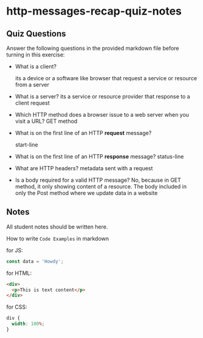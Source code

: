 # http-messages-recap-quiz-notes

## Quiz Questions

Answer the following questions in the provided markdown file before turning in this exercise:

- What is a client?

  its a device or a software like browser that request a service or resource from a server

- What is a server?
  its a service or resource provider that response to a client request

- Which HTTP method does a browser issue to a web server when you visit a URL?
  GET method

- What is on the first line of an HTTP **request** message?

  start-line

- What is on the first line of an HTTP **response** message?
  status-line

- What are HTTP headers?
  metadata sent with a request

- Is a body required for a valid HTTP message?
  No, because in GET method, it only showing content of a resource. The body included in only
  the Post method where we update data in a website

## Notes

All student notes should be written here.

How to write `Code Examples` in markdown

for JS:

```javascript
const data = 'Howdy';
```

for HTML:

```html
<div>
  <p>This is text content</p>
</div>
```

for CSS:

```css
div {
  width: 100%;
}
```
